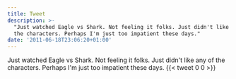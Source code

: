 ```yaml
---
title: Tweet
description: >-
  "Just watched Eagle vs Shark. Not feeling it folks. Just didn't like any of
  the characters. Perhaps I'm just too impatient these days."
date: '2011-06-18T23:06:20+01:00'
---
```

Just watched Eagle vs Shark. Not feeling it folks. Just didn't like any of the characters. Perhaps I'm just too impatient these days.
      {{< tweet 0 0 >}}
    

